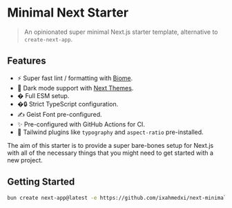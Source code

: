 # Minimal Next Starter

> An opinionated super minimal Next.js starter template, alternative to `create-next-app`.

## Features

- ⚡️ Super fast lint / formatting with [Biome](https://biomejs.dev).
- 🌚 Dark mode support with [Next Themes](https://github.com/pacocoursey/next-themes).
- � Full ESM setup.
- �🔒 Strict TypeScript configuration.
- ✍️ Geist Font pre-configured.
- ✨ Pre-configured with GitHub Actions for CI.
- 💅 Tailwind plugins like `typography` and `aspect-ratio` pre-installed.

The aim of this starter is to provide a super bare-bones setup for Next.js with all of the necessary things that you might need to get started with a new project.

## Getting Started

```bash
bun create next-app@latest -e https://github.com/ixahmedxi/next-minimal-starter
```
